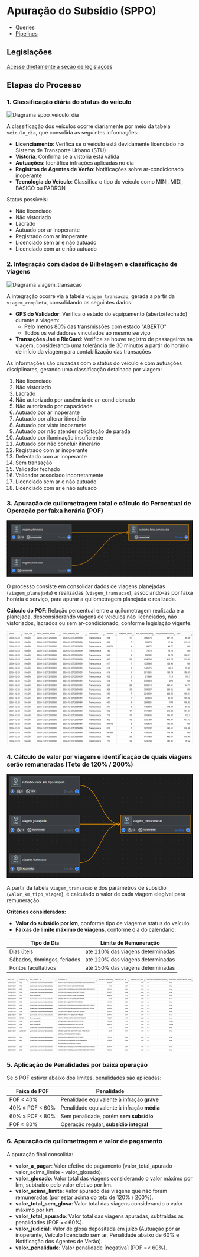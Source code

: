 # Apuração do Subsídio (SPPO)

* [Queries](https://github.com/prefeitura-rio/pipelines_rj_smtr/tree/main/queries/models/projeto_subsidio_sppo)
* [Pipelines](https://github.com/prefeitura-rio/pipelines_rj_smtr/tree/main/pipelines/migration/projeto_subsidio_sppo)

## Legislações

[Acesse diretamente a seção de legislações](https://transportes.prefeitura.rio/subsidio/#wrapper-static-content)

## Etapas do Processo

### 1. Classificação diária do status do veículo

![Diagrama sppo_veiculo_dia](../../../img/veiculo_dia.png)

A classificação dos veículos ocorre diariamente por meio da tabela `veiculo_dia`, que consolida as seguintes informações:

- **Licenciamento**: Verifica se o veículo está devidamente licenciado no Sistema de Transporte Urbano (STU)
- **Vistoria**: Confirma se a vistoria está válida
- **Autuações**: Identifica infrações aplicadas no dia
- **Registros de Agentes de Verão**: Notificações sobre ar-condicionado inoperante
- **Tecnologia do Veículo**: Classifica o tipo do veículo como MINI, MIDI, BÁSICO ou PADRON

Status possíveis:
- Não licenciado
- Não vistoriado
- Lacrado
- Autuado por ar inoperante
- Registrado com ar inoperante
- Licenciado sem ar e não autuado
- Licenciado com ar e não autuado

### 2. Integração com dados de Bilhetagem e classificação de viagens

![Diagrama viagem_transacao](../../../img/viagem_transacao.png)

A integração ocorre via a tabela `viagem_transacao`, gerada a partir da `viagem_completa`, consolidando os seguintes dados:

- **GPS do Validador**: Verifica o estado do equipamento (aberto/fechado) durante a viagem:
  - Pelo menos 80% das transmissões com estado "ABERTO"
  - Todos os validadores vinculados ao mesmo serviço
- **Transações Jaé e RioCard**: Verifica se houve registro de passageiros na viagem, considerando uma tolerância de 30 minutos a partir do horário de início da viagem para contabilização das transações

As informações são cruzadas com o status do veículo e com autuações disciplinares, gerando uma classificação detalhada por viagem:

1. Não licenciado
2. Não vistoriado
3. Lacrado
4. Não autorizado por ausência de ar-condicionado
5. Não autorizado por capacidade
6. Autuado por ar inoperante
7. Autuado por alterar itinerário
8. Autuado por vista inoperante
9. Autuado por não atender solicitação de parada
10. Autuado por iluminação insuficiente
11. Autuado por não concluir itinerário
12. Registrado com ar inoperante
13. Detectado com ar inoperante
14. Sem transação
15. Validador fechado
16. Validador associado incorretamente
17. Licenciado sem ar e não autuado
18. Licenciado com ar e não autuado

### 3. Apuração de quilometragem total e cálculo do Percentual de Operação por faixa horária (POF)

![Diagrama subsidio_faixa_servico_dia](../../../img/subsidio_faixa_servico_dia.png)

O processo consiste em consolidar dados de viagens planejadas (`viagem_planejada`) e realizadas (`viagem_transacao`), associando-as por faixa horária e serviço, para apurar a quilometragem planejada e realizada. 

**Cálculo do POF**: Relação percentual entre a quilometragem realizada e a planejada, desconsiderando viagens de veículos não licenciados, não vistoriados, lacrados ou sem ar-condicionado, conforme legislação vigente.

![Tabela subsidio_faixa_servico_dia](../../../img/tabela_subsidio_faixa_servico_dia.png)

### 4. Cálculo de valor por viagem e identificação de quais viagens serão remuneradas (Teto de 120% / 200%)

![Diagrama viagens_remuneradas](../../../img/viagens_remuneradas.png)

A partir da tabela `viagem_transacao` e dos parâmetros de subsídio (`valor_km_tipo_viagem`), é calculado o valor de cada viagem elegível para remuneração.

**Critérios considerados:**

- **Valor do subsídio por km**, conforme tipo de viagem e status do veículo  
- **Faixas de limite máximo de viagens**, conforme dia do calendário:

| Tipo de Dia                 | Limite de Remuneração             |
|-----------------------------|-----------------------------------|
| Dias úteis                  | até 110% das viagens determinadas |
| Sábados, domingos, feriados | até 120% das viagens determinadas |
| Pontos facultativos         | até 150% das viagens determinadas |

![Tabela viagens_remuneradas](../../../img/tabela_viagens_remuneradas.png)

### 5. Aplicação de Penalidades por baixa operação

Se o POF estiver abaixo dos limites, penalidades são aplicadas:

| Faixa de POF         | Penalidade                                  |
|----------------------|---------------------------------------------|
| POF < 40%            | Penalidade equivalente à infração **grave** |
| 40% ≤ POF < 60%      | Penalidade equivalente à infração **média** |
| 60% ≤ POF < 80%      | Sem penalidade, porém **sem subsídio**      |
| POF ≥ 80%            | Operação regular, **subsídio integral**     |

### 6. Apuração da quilometragem e valor de pagamento

A apuração final consolida:

- **valor_a_pagar**: Valor efetivo de pagamento (valor_total_apurado - valor_acima_limite - valor_glosado).
- **valor_glosado**: Valor total das viagens considerando o valor máximo por km, subtraído pelo valor efetivo por km.
- **valor_acima_limite**: Valor apurado das viagens que não foram remuneradas (por estar acima do teto de 120% / 200%).
- **valor_total_sem_glosa**: Valor total das viagens considerando o valor máximo por km.
- **valor_total_apurado**: Valor total das viagens apuradas, subtraídas as penalidades (POF =< 60%).
- **valor_judicial**: Valor de glosa depositada em juízo (Autuação por ar inoperante, Veículo licenciado sem ar, Penalidade abaixo de 60% e Notificação dos Agentes de Verão).
- **valor_penalidade**: Valor penalidade [negativa] (POF =< 60%).